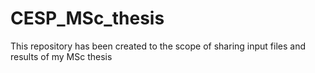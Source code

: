 # CESP_MSc_thesis
This repository has been created to the scope of sharing input files and results of my MSc thesis
